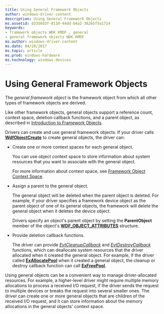 ```yaml
---
title: Using General Framework Objects
author: windows-driver-content
description: Using General Framework Objects
ms.assetid: d3356d3f-8110-44dd-b4a2-36265f5a1714
keywords:
- framework objects WDK KMDF , general
- general framework objects WDK KMDF
ms.author: windows-driver-content
ms.date: 04/20/2017
ms.topic: article
ms.prod: windows-hardware
ms.technology: windows-devices
---
```


# Using General Framework Objects


The *general framework object* is the framework object from which all other types of framework objects are derived.

Like other framework objects, general objects support a reference count, context space, deletion callback functions, and a parent object, as described in [Introduction to Framework Objects](introduction-to-framework-objects.md).

Drivers can create and use general framework objects. If your driver calls [**WdfObjectCreate**](https://msdn.microsoft.com/library/windows/hardware/ff548730) to create general objects, the driver can:

-   Create one or more context spaces for each general object.

    You can use object context space to store information about system resources that you want to associate with the general object.

    For more information about context space, see [Framework Object Context Space](framework-object-context-space.md).

-   Assign a parent to the general object.

    The general object will be deleted when the parent object is deleted. For example, if your driver specifies a framework device object as the parent object of one of its general objects, the framework will delete the general object when it deletes the device object.

    Drivers specify an object's parent object by setting the **ParentObject** member of the object's [**WDF\_OBJECT\_ATTRIBUTES**](https://msdn.microsoft.com/library/windows/hardware/ff552400) structure.

-   Provide deletion callback functions.

    The driver can provide [*EvtCleanupCallback*](https://msdn.microsoft.com/library/windows/hardware/ff540840) and [*EvtDestroyCallback*](https://msdn.microsoft.com/library/windows/hardware/ff540841) functions, which can deallocate system resources that the driver allocated when it created the general object. For example, if the driver called [**ExAllocatePool**](https://msdn.microsoft.com/library/windows/hardware/ff544501) when it created a general object, the cleanup or destroy callback function can call [**ExFreePool**](https://msdn.microsoft.com/library/windows/hardware/ff544590).

Using general objects can be a convenient way to manage driver-allocated resources. For example, a higher-level driver might require multiple memory allocations to process a received I/O request, if the driver sends the request to multiple devices or breaks the request into several smaller ones. The driver can create one or more general objects that are children of the received I/O request, and it can store information about the memory allocations in the general objects' context space.

 

 





